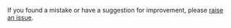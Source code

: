 If you found a mistake or have a suggestion for improvement, please [raise an issue](../issues/new).